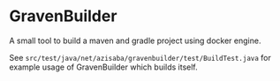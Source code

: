 # GravenBuilder
A small tool to build a maven and gradle project using docker engine.

See `src/test/java/net/azisaba/gravenbuilder/test/BuildTest.java` for example usage of GravenBuilder which builds itself.
